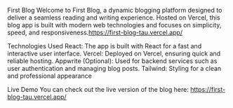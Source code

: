 First Blog
Welcome to First Blog, a dynamic blogging platform designed to deliver a seamless reading and writing experience. Hosted on Vercel, this blog app is built with modern web technologies and focuses on simplicity, speed, and responsiveness.https://first-blog-tau.vercel.app/

Technologies Used
React: The app is built with React for a fast and interactive user interface.
Vercel: Deployed on Vercel, ensuring quick and reliable hosting.
Appwrite (Optional): Used for backend services such as user authentication and managing blog posts.
Tailwind: Styling for a clean and professional appearance

Live Demo
You can check out the live version of the blog here: https://first-blog-tau.vercel.app/
